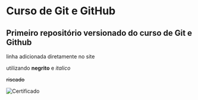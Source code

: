 # Curso de Git e GitHub

## Primeiro repositório versionado do curso de Git e Github

linha adicionada diretamente no site

utilizando **negrito** e *italico*

~~riscado~~

![Certificado](https://user-images.githubusercontent.com/88405111/145471317-631334cd-8a00-4671-9240-e48a75d751a6.png)
